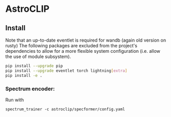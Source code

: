 # AstroCLIP


## Install
Note that an up-to-date eventlet is required for wandb (again old version on rusty)
The following packages are excluded from the project's dependencies to allow for a more flexible system configuration (i.e. allow the use of module subsystem).

```bash
pip install --upgrade pip
pip install --upgrade eventlet torch lightning[extra]
pip install -e .
```

### Spectrum encoder:

Run with 
```
spectrum_trainer -c astroclip/specformer/config.yaml
```